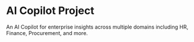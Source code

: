 # AI Copilot Project

An AI Copilot for enterprise insights across multiple domains including HR, Finance, Procurement, and more.
